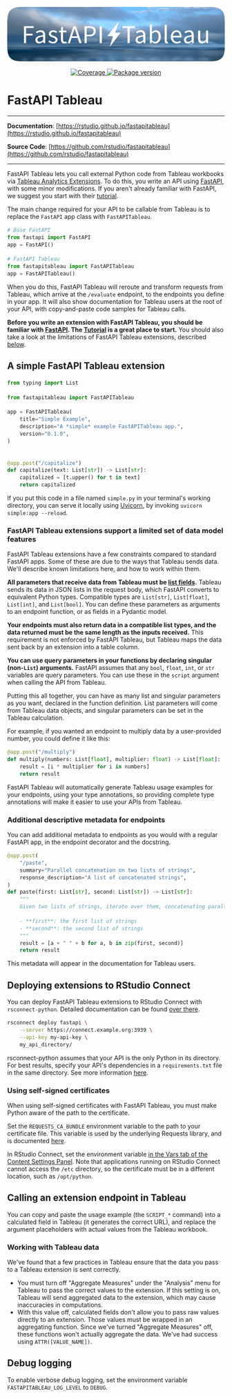 <p align="center">
  <img width="640px" src="img/fastapi-tableau.png" alt='FastAPI Tableau'>
</p>

<p align="center">
<a href="https://codecov.io/gh/rstudio/fastapitableau" target="_blank">
    <img src="https://codecov.io/gh/rstudio/fastapitableau/branch/main/graph/badge.svg?token=E206DENI3A" alt="Coverage">
</a>
<a href="https://pypi.org/project/fastapitableau" target="_blank">
    <img src="https://img.shields.io/pypi/v/fastapitableau?color=%2334D058&label=pypi%20package" alt="Package version">
</a>
</p>

# FastAPI Tableau

---

**Documentation**: [https://rstudio.github.io/fastapitableau](https://rstudio.github.io/fastapitableau)

**Source Code**: [https://github.com/rstudio/fastapitableau](https://github.com/rstudio/fastapitableau)

---

FastAPI Tableau lets you call external Python code from Tableau workbooks via [Tableau Analytics
Extensions](https://tableau.github.io/analytics-extensions-api/). To do this, you write an API using [FastAPI](https://fastapi.tiangolo.com), with some minor modifications. If you aren't already familiar with FastAPI, we suggest you start with their [tutorial](https://fastapi.tiangolo.com/tutorial/). 

The main change required for your API to be callable from Tableau is to replace the `FastAPI` app class with `FastAPITableau`.

```python
# Base FastAPI
from fastapi import FastAPI
app = FastAPI()

# FastAPI Tableau
from fastapitableau import FastAPITableau
app = FastAPITableau()
``` 

When you do this, FastAPI Tableau will reroute and transform requests from Tableau, which arrive at the `/evaluate` endpoint, to the endpoints you define in your app. It will also show documentation for Tableau users at the root of your API, with copy-and-paste code samples for Tableau calls.

**Before you write an extension with FastAPI Tableau, you should be familiar with [FastAPI](https://fastapi.tiangolo.com). The [Tutorial](https://fastapi.tiangolo.com/tutorial/) is a great place to start.** You should also take a look at the limitations of FastAPI Tableau extensions, described [below](#tableau-fastapi-supports-a-subset-of-fastapis-features).

## A simple FastAPI Tableau extension

```python
from typing import List

from fastapitableau import FastAPITableau

app = FastAPITableau(
    title="Simple Example",
    description="A *simple* example FastAPITableau app.",
    version="0.1.0",
)


@app.post("/capitalize")
def capitalize(text: List[str]) -> List[str]:
    capitalized = [t.upper() for t in text]
    return capitalized
```

If you put this code in a file named `simple.py` in your terminal's working directory, you can serve it locally using [Uvicorn](https://www.uvicorn.org), by invoking `uvicorn simple:app --reload`.

### FastAPI Tableau extensions support a limited set of data model features

FastAPI Tableau extensions have a few constraints compared to standard FastAPI apps. Some of these are due to the ways that Tableau sends data. We'll describe known limitations here, and how to work within them.

**All parameters that receive data from Tableau must be [list fields](https://fastapi.tiangolo.com/tutorial/body-nested-models/?h=list#list-fields-with-type-parameter).** Tableau sends its data in JSON lists in the request body, which FastAPI converts to equivalent Python types. Compatible types are `List[str]`, `List[float]`, `List[int]`, and `List[bool]`. You can define these parameters as arguments to an endpoint function, or as fields in a Pydantic model.

**Your endpoints must also return data in a compatible list types, and the data returned must be the same length as the inputs received.** This requirement is not enforced by FastAPI Tableau, but Tableau maps the data sent back by an extension into a table column.

**You can use query parameters in your functions by declaring singular (non-`List`) arguments.** FastAPI assumes that any `bool`, `float`, `int`, or `str` variables are query parameters. You can use these in the `script` argument when calling the API from Tableau.

Putting this all together, you can have as many list and singular parameters as you want, declared in the function definition. List parameters will come from Tableau data objects, and singular parameters can be set in the Tableau calculation.

For example, if you wanted an endpoint to multiply data by a user-provided number, you could define it like this:

```python
@app.post("/multiply")
def multiply(numbers: List[float], multiplier: float) -> List[float]:
    result = [i * multiplier for i in numbers]
    return result
```

FastAPI Tableau will automatically generate Tableau usage examples for your endpoints, using your type annotations, so providing complete type annotations will make it easier to use your APIs from Tableau.

### Additional descriptive metadata for endpoints

You can add additional metadata to endpoints as you would with a regular FastAPI app, in the endpoint decorator and the docstring.

```python
@app.post(
    "/paste",
    summary="Parallel concatenation on two lists of strings",
    response_description="A list of concatenated strings",
)
def paste(first: List[str], second: List[str]) -> List[str]:
    """
    Given two lists of strings, iterate over them, concatenating parallel items.

    - **first**: the first list of strings
    - **second**: the second list of strings
    """
    result = [a + " " + b for a, b in zip(first, second)]
    return result
```

This metadata will appear in the documentation for Tableau users.

## Deploying extensions to RStudio Connect

You can deploy FastAPI Tableau extensions to RStudio Connect with `rsconnect-python`. Detailed documentation can be found [over there](https://github.com/rstudio/rsconnect-python#deploying-python-content-to-rstudio-connect).

```bash
rsconnect deploy fastapi \
    --server https://connect.example.org:3939 \
    --api-key my-api-key \
    my_api_directory/
```

rsconnect-python assumes that your API is the only Python in its directory. For best results, specify your API's dependencies in a `requirements.txt` file in the same directory. See more information [here](https://github.com/rstudio/rsconnect-python#package-dependencies-1).

### Using self-signed certificates

When using self-signed certificates with FastAPI Tableau, you must make Python aware of the path to the certificate.

Set the `REQUESTS_CA_BUNDLE` environment variable to the path to your certificate file. This variable is used by the underlying Requests library, and is documented [here](https://docs.python-requests.org/en/master/user/advanced/#ssl-cert-verification).

In RStudio Connect, set the environment variable [in the Vars tab of the Content Settings Panel](https://docs.rstudio.com/connect/user/content-settings/#content-vars). Note that applications running on RStudio Connect cannot access the `/etc` directory, so the certificate must be in a different location, such as `/opt/python`.

## Calling an extension endpoint in Tableau

You can copy and paste the usage example (the `SCRIPT_*` command) into a calculated field in Tableau (it generates the correct URL), and replace the argument placeholders with actual values from the Tableau workbook.

### Working with Tableau data

We've found that a few practices in Tableau ensure that the data you pass to a Tableau extension is sent correctly.

- You must turn off "Aggregate Measures" under the "Analysis" menu for Tableau to pass the correct values to the extension. If this setting is on, Tableau will send aggregated data to the extension, which may cause inaccuracies in computations.
- With this value off, calculated fields don't allow you to pass raw values directly to an extension. Those values must be wrapped in an aggregating function. Since we've turned "Aggregate Measures" off, these functions won't actually aggregate the data. We've had success using `ATTR([VALUE_NAME])`.

## Debug logging

To enable verbose debug logging, set the environment variable `FASTAPITABLEAU_LOG_LEVEL` to `DEBUG`.
